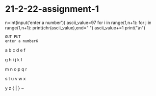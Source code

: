 # 21-2-22-assignment-1
n=int(input('enter a number')) 
ascii_value=97
for i in range(1,n+1):
    for j in range(1,n+1):
        print(chr(ascii_value),end=" ")
        ascii_value+=1
    print("\n")
    
    
    OUT PUT
    enter a number6
a b c d e f 

g h i j k l 

m n o p q r 

s t u v w x 

y z { | } ~ 

      
